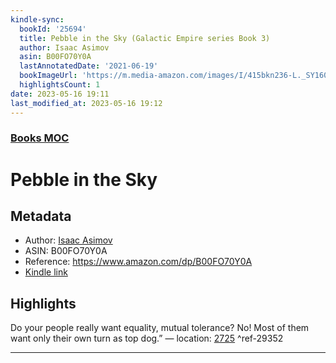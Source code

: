 ```yaml
---
kindle-sync:
  bookId: '25694'
  title: Pebble in the Sky (Galactic Empire series Book 3)
  author: Isaac Asimov
  asin: B00FO70Y0A
  lastAnnotatedDate: '2021-06-19'
  bookImageUrl: 'https://m.media-amazon.com/images/I/415bkn236-L._SY160.jpg'
  highlightsCount: 1
date: 2023-05-16 19:11
last_modified_at: 2023-05-16 19:12
---
```

### [Books MOC](Books%20MOC.md)

# Pebble in the Sky
## Metadata
* Author: [Isaac Asimov](https://www.amazon.comundefined)
* ASIN: B00FO70Y0A
* Reference: https://www.amazon.com/dp/B00FO70Y0A
* [Kindle link](kindle://book?action=open&asin=B00FO70Y0A)

## Highlights
Do your people really want equality, mutual tolerance? No! Most of them want only their own turn as top dog.” — location: [2725](kindle://book?action=open&asin=B00FO70Y0A&location=2725) ^ref-29352

---
